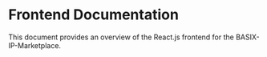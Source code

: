 # Frontend Documentation

This document provides an overview of the React.js frontend for the BASIX-IP-Marketplace.

